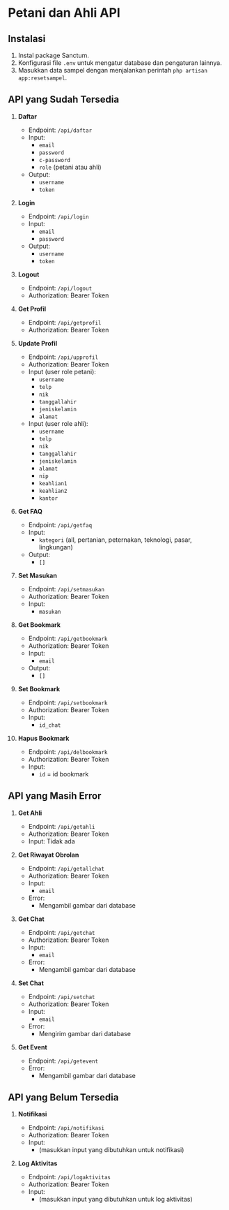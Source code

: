 # Petani dan Ahli API

## Instalasi

1. Instal package Sanctum.
2. Konfigurasi file `.env` untuk mengatur database dan pengaturan lainnya.
3. Masukkan data sampel dengan menjalankan perintah `php artisan app:resetsampel`.

## API yang Sudah Tersedia

1. **Daftar**

    - Endpoint: `/api/daftar`
    - Input:
        - `email`
        - `password`
        - `c-password`
        - `role` (petani atau ahli)
    - Output:
        - `username`
        - `token`

2. **Login**

    - Endpoint: `/api/login`
    - Input:
        - `email`
        - `password`
    - Output:
        - `username`
        - `token`

3. **Logout**

    - Endpoint: `/api/logout`
    - Authorization: Bearer Token

4. **Get Profil**

    - Endpoint: `/api/getprofil`
    - Authorization: Bearer Token

5. **Update Profil**

    - Endpoint: `/api/upprofil`
    - Authorization: Bearer Token
    - Input (user role petani):
        - `username`
        - `telp`
        - `nik`
        - `tanggallahir`
        - `jeniskelamin`
        - `alamat`
    - Input (user role ahli):
        - `username`
        - `telp`
        - `nik`
        - `tanggallahir`
        - `jeniskelamin`
        - `alamat`
        - `nip`
        - `keahlian1`
        - `keahlian2`
        - `kantor`

6. **Get FAQ**

    - Endpoint: `/api/getfaq`
    - Input:
        - `kategori` (all, pertanian, peternakan, teknologi, pasar, lingkungan)
    - Output:
        - `[]`

7. **Set Masukan**

    - Endpoint: `/api/setmasukan`
    - Authorization: Bearer Token
    - Input:
        - `masukan`

8. **Get Bookmark**

    - Endpoint: `/api/getbookmark`
    - Authorization: Bearer Token
    - Input:
        - `email`
    - Output:
        - `[]`

9. **Set Bookmark**

    - Endpoint: `/api/setbookmark`
    - Authorization: Bearer Token
    - Input:
        - `id_chat`

10. **Hapus Bookmark**
    - Endpoint: `/api/delbookmark`
    - Authorization: Bearer Token
    - Input:
        - `id` = id bookmark

## API yang Masih Error

1. **Get Ahli**

    - Endpoint: `/api/getahli`
    - Authorization: Bearer Token
    - Input: Tidak ada

2. **Get Riwayat Obrolan**

    - Endpoint: `/api/getallchat`
    - Authorization: Bearer Token
    - Input:
        - `email`
    - Error:
        - Mengambil gambar dari database

3. **Get Chat**

    - Endpoint: `/api/getchat`
    - Authorization: Bearer Token
    - Input:
        - `email`
    - Error:
        - Mengambil gambar dari database

4. **Set Chat**

    - Endpoint: `/api/setchat`
    - Authorization: Bearer Token
    - Input:
        - `email`
    - Error:
        - Mengirim gambar dari database

5. **Get Event**

    - Endpoint: `/api/getevent`
    - Error:
        - Mengambil gambar dari database

## API yang Belum Tersedia

1. **Notifikasi**

    - Endpoint: `/api/notifikasi`
    - Authorization: Bearer Token
    - Input:
        - (masukkan input yang dibutuhkan untuk notifikasi)

2. **Log Aktivitas**
    - Endpoint: `/api/logaktivitas`
    - Authorization: Bearer Token
    - Input:
        - (masukkan input yang dibutuhkan untuk log aktivitas)
